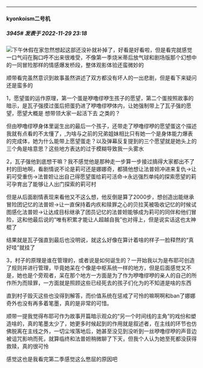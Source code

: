 

*****

####  kyonkoism二号机  
##### 3945#       发表于 2022-11-29 23:18

<img src="https://static.saraba1st.com/image/smiley/face2017/001.png" referrerpolicy="no-referrer">下午休假在家忽然想起这部还没补就补掉了，好看是好看啦，但是看完就感觉一口气闷在胸口呼不出来很难受，不像第一季烧米蒂后放气球和剧场版那个幻想中的一同冒险那样的情感爆发桥段，整体观影体验还蛮微妙的

顺带看完虽然意识到故事虽然讲述了双方都没有坏人的一出悲剧，但是看下来疑问还是蛮多的

1，愿望蛋的运作原理，第一个蛋是咿噜缪咿生孩子的愿望，第二个蛋按照故事的暗示，是瓦子强摸过蛋后把蛋扔进了咿噜缪咿体内，让她强制带上了瓦子强的愿望，愿望大概是 想带领大家一起活下去 之类的？

但由咿噜缪咿身体里诞生出的最后一个孩子，还带走了咿噜缪咿的愿望蛋这个描述我就有点看的不太懂了，,为啥与之前的兄弟姐妹相比只有她一个是身体能力爆表的完成体，她为什么能带上愿望蛋走？以及弹幕反复提到的三个愿望就是她头上的三个角是啥意思？这些地方表达的过于模糊导致我一头雾水

2，瓦子强他到底想干嘛？我不感觉他是那种走一步算一步接过搞得大家都出不了村的田地啊，看剧情说不论是莉可还是娜娜奇，都猜他想让法普妲冲进来复仇→让莉可受重伤→法普妲让出自己得愿望蛋给莉可活命→永远强烈单纯的探索愿望的莉可孕育出了能够让人出门探索的莉可村

但是从后面剧情表现来看他又不这么想，他反倒是算了2000步，想创造出能继承冒险团记忆的法普妲→让一直保持着内疚和赎罪之心的贝拉芙被吸收记忆的时候试图感化法普妲→让达成目标继承了团员记忆的法普妲能够成为莉可的同伴和他们冒险，这和他最后说的“唯有积累才能让人超越自我”也对得上，但是说实话这也太神棍了

结果就是瓦子强直到最后也没明说，就这么好像在算计着啥的样子一脸释然的“真好哇”就挂了

3，村子的原理是谁在管理的，或者说是如何诞生的？一开始我以为是布耶可创造了规则并进行管理，毕竟她呆在个像是中枢系统一样的地方，但是后面感觉又不是，她也是个旁观者，呆在那个地方一方面是为了作为咿噜缪咿的亲人的自己的所作所为而赎罪，一方面就是照顾这些已经死去的孩子们化为的不知道是啥的东西

直到村子毁灭这些也没得到解答，而价值系统在惩戒了可怜的嘛啊啊和ban了娜娜奇外也没有再多着笔墨，真的是非常的可惜。

顺带一提我觉得布耶可作为故事开篇暗示观众的“另一个时间线的主角”的戏份和塑造啥的，真的笔墨太少了，她更多时候起到的作用就是叙述者，在主线的环节也仿佛脱离在主线之外，一切尘埃落地后，她甚至没见到没听到一丝咿噜缪咿的声音边被诅咒影响而死，就算临终和法普妲稍微聊了下天，但我个人认为她至死都没获得救赎，真的很可怜

感觉这也是我看完第二季感觉这么憋屈的原因吧

